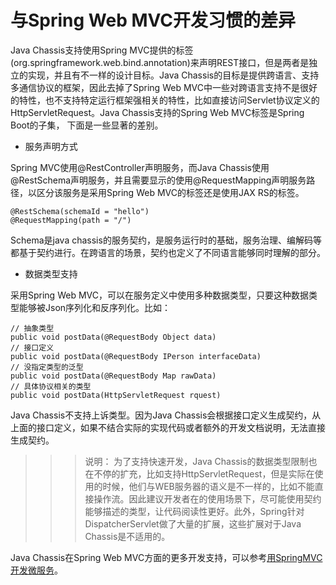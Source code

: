 # 与Spring Web MVC开发习惯的差异

Java Chassis支持使用Spring MVC提供的标签\(org.springframework.web.bind.annotation\)来声明REST接口，但是两者是独立的实现，并且有不一样的设计目标。Java Chassis的目标是提供跨语言、支持多通信协议的框架，因此去掉了Spring Web MVC中一些对跨语言支持不是很好的特性，也不支持特定运行框架强相关的特性，比如直接访问Servlet协议定义的HttpServletRequest。Java Chassis支持的Spring Web MVC标签是Spring Boot的子集， 下面是一些显著的差别。

* 服务声明方式

Spring MVC使用@RestController声明服务，而Java Chassis使用@RestSchema声明服务，并且需要显示的使用@RequestMapping声明服务路径，以区分该服务是采用Spring Web MVC的标签还是使用JAX RS的标签。

```
@RestSchema(schemaId = "hello")
@RequestMapping(path = "/")
```

Schema是java chassis的服务契约，是服务运行时的基础，服务治理、编解码等都基于契约进行。在跨语言的场景，契约也定义了不同语言能够同时理解的部分。

* 数据类型支持

采用Spring Web MVC，可以在服务定义中使用多种数据类型，只要这种数据类型能够被Json序列化和反序列化。比如：

```
// 抽象类型
public void postData(@RequestBody Object data)
// 接口定义
public void postData(@RequestBody IPerson interfaceData)
// 没指定类型的泛型
public void postData(@RequestBody Map rawData)
// 具体协议相关的类型
public void postData(HttpServletRequest rquest)
```

Java Chassis不支持上诉类型。因为Java Chassis会根据接口定义生成契约，从上面的接口定义，如果不结合实际的实现代码或者额外的开发文档说明，无法直接生成契约。

>>> 说明： 为了支持快速开发，Java Chassis的数据类型限制也在不停的扩充，比如支持HttpServletRequest，但是实际在使用的时候，他们与WEB服务器的语义是不一样的，比如不能直接操作流。因此建议开发者在的使用场景下，尽可能使用契约能够描述的类型，让代码阅读性更好。此外，Spring针对DispatcherServlet做了大量的扩展，这些扩展对于Java Chassis是不适用的。

Java Chassis在Spring Web MVC方面的更多开发支持，可以参考[用SpringMVC 开发微服务](../build-provider/springmvc.md)。



